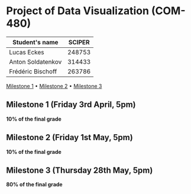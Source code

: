 # Project of Data Visualization (COM-480)

| Student's name | SCIPER |
| -------------- | ------ |
|Lucas Eckes|248753|
|Anton Soldatenkov|314433|
|Frédéric Bischoff |263786|

[Milestone 1](#milestone-1-friday-3rd-april-5pm) • [Milestone 2](#milestone-2-friday-1st-may-5pm) • [Milestone 3](#milestone-3-thursday-28th-may-5pm)

## Milestone 1 (Friday 3rd April, 5pm)

**10% of the final grade**


## Milestone 2 (Friday 1st May, 5pm)

**10% of the final grade**




## Milestone 3 (Thursday 28th May, 5pm)

**80% of the final grade**

